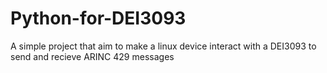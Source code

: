 # Python-for-DEI3093
A simple project that aim to make a linux device interact with a DEI3093 to send and recieve ARINC 429 messages
